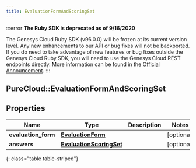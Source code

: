 ```yaml
---
title: EvaluationFormAndScoringSet
---
```


:::error
**The Ruby SDK is deprecated as of 9/16/2020**

The Genesys Cloud Ruby SDK (v96.0.0) will be frozen at its current version level. Any new enhancements to our API or bug fixes will not be backported. If you do need to take advantage of new features or bug fixes outside the Genesys Cloud Ruby SDK, you will need to use the Genesys Cloud REST endpoints directly. More information can be found in the [Official Announcement](https://developer.mypurecloud.com/forum/t/announcement-genesys-cloud-ruby-sdk-end-of-life/8850).
:::


## PureCloud::EvaluationFormAndScoringSet

## Properties

|Name | Type | Description | Notes|
|------------ | ------------- | ------------- | -------------|
| **evaluation_form** | [**EvaluationForm**](EvaluationForm.html) |  | [optional] |
| **answers** | [**EvaluationScoringSet**](EvaluationScoringSet.html) |  | [optional] |
{: class="table table-striped"}


